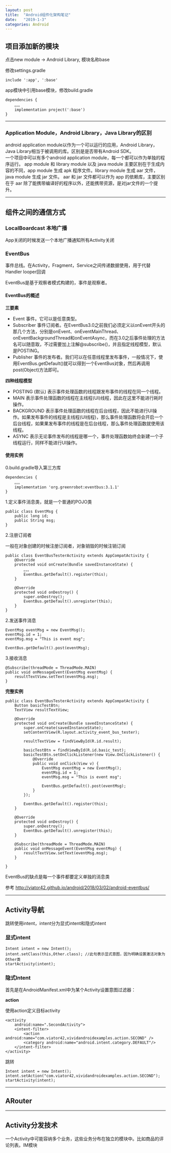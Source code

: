 ```yaml
---
layout: post
title:  "Android组件化架构笔记"
date:   "2019-1-3"
categories: Android
---
```


## 项目添加新的模块

点击new module -> Android Library, 模块名称base

修改settings.gradle

    include ':app', ':base'

app模块中引用base模块，修改build.gradle

    dependencies {
        。。。
        implementation project(':base')
    }

--------

### Application Module，Android Library，Java Library的区别

android application module以作为一个可以运行的应用，Android Library，Java Library相当于被调用的库。区别是是否带有Android SDK。   
一个项目中可以有多个android application module，每一个都可以作为单独的程序运行。 
app module 和 library module 以及 java module 主要区别在于生成内容的不同，app module 生成 apk 程序文件。library module 生成 aar 文件，java module 生成 jar 文件。 aar 和 jar 文件都可以作为 app 的依赖库，主要区别在于 aar 除了能携带编译好的程序以外，还能携带资源，是对jar文件的一个提升。    

--------

## 组件之间的通信方式

### LocalBoardcast 本地广播

App关闭的时候发送一个本地广播通知所有Activity关闭

### EventBus

事件总线。在Activity，Fragment，Service之间传递数据使用，用于代替Handler looper回调

EventBus是基于观察者模式构建的，事件是观察者。

#### EventBus的概述

__三要素__

* Event     事件。它可以是任意类型。
* Subscriber 事件订阅者。在EventBus3.0之前我们必须定义以onEvent开头的那几个方法，分别是onEvent、onEventMainThread、onEventBackgroundThread和onEventAsync，而在3.0之后事件处理的方法名可以随意取，不过需要加上注解@subscribe()，并且指定线程模型，默认是POSTING。
* Publisher 事件的发布者。我们可以在任意线程里发布事件，一般情况下，使用EventBus.getDefault()就可以得到一个EventBus对象，然后再调用post(Object)方法即可。

__四种线程模型__

* POSTING   (默认) 表示事件处理函数的线程跟发布事件的线程在同一个线程。
* MAIN      表示事件处理函数的线程在主线程(UI)线程，因此在这里不能进行耗时操作。
* BACKGROUND 表示事件处理函数的线程在后台线程，因此不能进行UI操作。如果发布事件的线程是主线程(UI线程)，那么事件处理函数将会开启一个后台线程，如果果发布事件的线程是在后台线程，那么事件处理函数就使用该线程。
* ASYNC     表示无论事件发布的线程是哪一个，事件处理函数始终会新建一个子线程运行，同样不能进行UI操作。

#### 使用实例

0.build.gradle导入第三方库

    dependencies {
        。。。
        implementation 'org.greenrobot:eventbus:3.1.1'
    }

1.定义事件消息类，就是一个普通的POJO类

    public class EventMsg {
        public long id;
        public String msg;
    }

2.注册订阅者

一般在对象创建的时候注册订阅者，对象销毁的时候注销订阅

    public class EventBusTesterActivity extends AppCompatActivity {
        @Override
        protected void onCreate(Bundle savedInstanceState) {
            。。。
            EventBus.getDefault().register(this);
        }

        @Override
        protected void onDestroy() {
            super.onDestroy();
            EventBus.getDefault().unregister(this);
        }
    }

2.发送事件消息

    EventMsg eventMsg = new EventMsg();
    eventMsg.id = 1;
    eventMsg.msg = "This is event msg";

    EventBus.getDefault().post(eventMsg);

3.接收消息

    @Subscribe(threadMode = ThreadMode.MAIN)
    public void onMessageEvent(EventMsg eventMsg) {
        resultTextView.setText(eventMsg.msg);
    }

__完整实例__

    public class EventBusTesterActivity extends AppCompatActivity {
        Button basicTestBtn;
        TextView resultTextView;

        @Override
        protected void onCreate(Bundle savedInstanceState) {
            super.onCreate(savedInstanceState);
            setContentView(R.layout.activity_event_bus_tester);

            resultTextView = findViewById(R.id.result);

            basicTestBtn = findViewById(R.id.basic_test);
            basicTestBtn.setOnClickListener(new View.OnClickListener() {
                @Override
                public void onClick(View v) {
                    EventMsg eventMsg = new EventMsg();
                    eventMsg.id = 1;
                    eventMsg.msg = "This is event msg";

                    EventBus.getDefault().post(eventMsg);
                }
            });

            EventBus.getDefault().register(this);
        }

        @Override
        protected void onDestroy() {
            super.onDestroy();
            EventBus.getDefault().unregister(this);
        }

        @Subscribe(threadMode = ThreadMode.MAIN)
        public void onMessageEvent(EventMsg eventMsg) {
            resultTextView.setText(eventMsg.msg);
        }

    }

EventBus的缺点是每一个事件都要定义单独的消息类

参考 http://viator42.github.io/android/2018/03/02/android-eventbus/

--------

## Activity导航

跳转使用intent，intent分为显式intent和隐式intent

### 显式intent

    Intent intent = new Intent();
    intent.setClass(this,Other.class); //此句表示显式意图，因为明确设置激活对象为Other类
    startActivity(intent);

### 隐式Intent

首先是在AndroidManifest.xml中为某个Activity设置意图过滤器：

__action__

使用action定义目标activity

    <activity
        android:name=".SecondActivity">
        <intent-filter>
            <action android:name="com.viator42,vividandroidexamples.action.SECOND" />
            <category android:name="android.intent.category.DEFAULT"/>
        </intent-filter>
    </activity>

跳转

    Intent intent = new Intent();
    intent.setAction("com.viator42,vividandroidexamples.action.SECOND");
    startActivity(intent);

--------

## ARouter

--------

## Activity分发技术

一个Activity中可能容纳多个业务，这些业务分布在独立的模块中。比如商品的评论列表。IM模块



